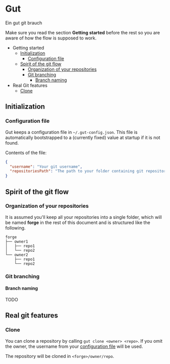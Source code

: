 # Gut

Ein gut git brauch

Make sure you read the section __Getting started__ before the rest so you are aware of how the flow is supposed to work.

* Getting started
  * [Initialization](#initialization)
    * [Configuration file](#configuration-file)
  * [Spirit of the git flow](#spirit-of-the-git-flow)
    * [Organization of your repositories](#organization-of-your-repositories)
    * [Git branching](#git-branching)
      * [Branch naming](#branch-naming)
* Real Git features
  * [Clone](#clone)

## Initialization

### Configuration file

Gut keeps a configuration file in `~/.gut-config.json`. 
This file is automatically bootstrapped to a (currently fixed) value at startup if it is not found.

Contents of the file:

```json
{
  "username": "Your git username",
  "repositoriesPath": "The path to your folder containing git repositories. Yes it's assumed all are in one place!"
}
```

## Spirit of the git flow

### Organization of your repositories

It is assumed you'll keep all your repositories into a single folder, which will be named __forge__ in the rest of 
this document and is structured like the following.

```
forge
├── owner1
│   ├── repo1
│   └── repo2
└── owner2
    ├── repo1
    └── repo2
```

### Git branching

#### Branch naming 

TODO

## Real git features

### Clone

You can clone a repository by calling `gut clone <owner> <repo>`. 
If you omit the owner, the username from your [configuration file](#configuration-file) will be used.

The repository will be cloned in `<forge>/owner/repo`.
